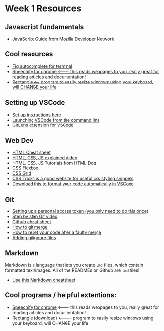 # Week 1 Resources

## Javascript fundamentals
- [JavaScript Guide from Mozilla Developer Network](https://developer.mozilla.org/en-US/docs/Web/JavaScript/Guide)


## Cool resources
- [Fig autocomplete for terminal](https://fig.io/)
- [Speechify for chrome <--- this reads webpages to you, really great for reading articles and documentation!](https://chrome.google.com/webstore/detail/speechify-text-to-speech/ljflmlehinmoeknoonhibbjpldiijjmm)
- [Rectangle <-- program to easily resize windows using your keyboard, will CHANGE your life](https://rectangleapp.com/)


## Setting up VSCode
- [Set up instructions here](https://code.visualstudio.com/docs/setup/mac)
- [Launching VSCode from the command line](https://code.visualstudio.com/docs/setup/mac#:~:text=Launching%20from%20the%20command%20line,code'%20command%20in%20PATH%20command)
- [GitLens extension for VSCode](https://marketplace.visualstudio.com/items?itemName=eamodio.gitlens)

## Web Dev
- [HTML Cheat sheet](https://docs.emmet.io/cheat-sheet/)
- [HTML, CSS, JS explained Video](https://www.youtube.com/watch?v=gT0Lh1eYk78)
- [HTML, CSS, JS Tutorials from HTML Dog](https://htmldog.com/guides/)
- [CSS Flexbox](https://flexboxfroggy.com/)
- [CSS Grid](https://cssgridgarden.com/)
- [CSS Tricks is a good website for useful css styling snippets](https://css-tricks.com/)
- [Download this to format your code automatically in VSCode](https://marketplace.visualstudio.com/items?itemName=esbenp.prettier-vscode)


## Git
- [Setting up a personal access token (you only need to do this once)](https://docs.github.com/en/authentication/keeping-your-account-and-data-secure/creating-a-personal-access-token)
- [Step by step Git video](https://www.youtube.com/watch?v=RGOj5yH7evk)
- [Github cheat sheet](https://education.github.com/git-cheat-sheet-education.pdf)
- [How to git merge](https://www.atlassian.com/git/tutorials/using-branches/git-merge)
- [How to reset your code after a faulty merge](https://www.atlassian.com/git/tutorials/resetting-checking-out-and-reverting)
- [Adding gitignore files](https://github.com/github/gitignore)

## Markdown
Markdown is a language that lets you create `.md` files, which contain formatted text/images. All of the READMEs on Github are `.md` files!
- [Use this Markdown cheatsheet](https://www.markdownguide.org/cheat-sheet/)

## Cool programs / helpful extentions:
- [Speechify for chrome](https://chrome.google.com/webstore/detail/speechify-text-to-speech/ljflmlehinmoeknoonhibbjpldiijjmm) <--- this reads webpages to you, really great for reading articles and documentation!
- [Rectangle (download)](https://rectangleapp.com/) <---- program to easily resize windows using your keyboard, will CHANGE your life
